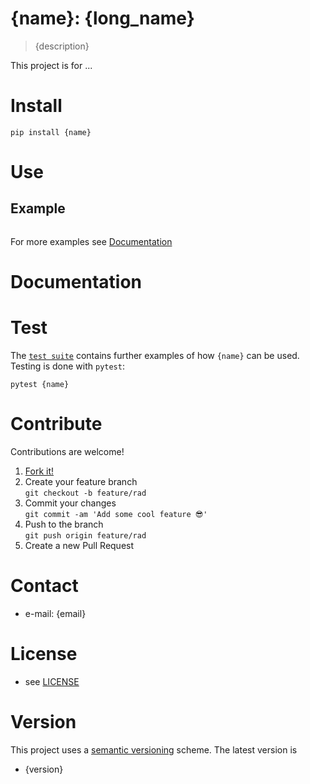 # {name}: {long_name}

> {description}

<!-- 
TODO
[![Build Status](https://travis-ci.com/astromancer/{name}.svg?branch=master)](https://travis-ci.com/astromancer/{name})
[![Documentation Status](https://readthedocs.org/projects/{name}/badge/?version=latest)](https://{name}.readthedocs.io/en/latest/?badge=latest)
[![PyPI](https://img.shields.io/pypi/v/{name}.svg)](https://pypi.org/project/{name})
[![GitHub](https://img.shields.io/github/license/astromancer/{name}.svg?color=blue)](https://{name}.readthedocs.io/en/latest/license.html)
 -->

This project is for ...


# Install

```shell
pip install {name}
```

# Use

## Example
```python

```


<!-- ![Example Image]({url}/blob/master/tests/images/example_0.png "Example Image") -->


For more examples see [Documentation]()

# Documentation


# Test

The [`test suite`](./tests) contains further examples of how
`{name}` can be used.  Testing is done with `pytest`:

```shell
pytest {name}
```

# Contribute
Contributions are welcome!

1. [Fork it!]({url}/fork)
2. Create your feature branch\
    ``git checkout -b feature/rad``
3. Commit your changes\
    ``git commit -am 'Add some cool feature 😎'``
4. Push to the branch\
    ``git push origin feature/rad``
5. Create a new Pull Request

# Contact

* e-mail: {email}

<!-- ### Third party libraries
 * see [LIBRARIES](https://github.com/username/sw-name/blob/master/LIBRARIES.md) files -->

# License

* see [LICENSE]({url}/blob/master/LICENSE)


# Version
This project uses a [semantic versioning](https://semver.org/) scheme. The 
latest version is
* {version}

